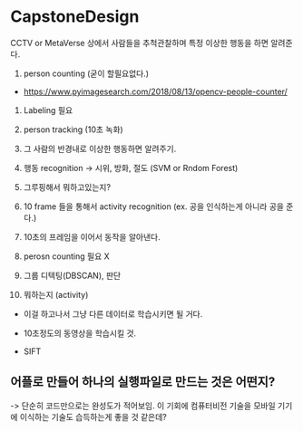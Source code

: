 # CapstoneDesign

CCTV or MetaVerse 상에서 사람들을 추척관찰하며 특정 이상한 행동을 하면 알려준다.

1. person counting (굳이 할필요없다.)
* https://www.pyimagesearch.com/2018/08/13/opencv-people-counter/
1. Labeling 필요 
2. person tracking (10초 녹화)
3. 그 사람의 반경내로 이상한 행동하면 알려주기.
4. 행동 recognition -> 시위, 방화, 절도  (SVM or Rndom Forest)


5. 그루핑해서 뭐하고있는지?
6. 10 frame 들을 통해서 activity recognition (ex. 공을 인식하는게 아니라 공을 준다.)
7. 10초의 프레임을 이어서 동작을 알아낸다. 


1. perosn counting 필요 X
2. 그룹 디텍팅(DBSCAN), 판단
3. 뭐하는지 (activity)

* 이걸 하고나서 그냥 다른 데이터로 학습시키면 될 거다. 

* 10초정도의 동영상을 학습시킬 것.

* SIFT

## 어플로 만들어 하나의 실행파일로 만드는 것은 어떤지?
-> 단순히 코드만으로는 완성도가 적어보임. 이 기회에 컴퓨터비전 기술을 모바일 기기에 이식하는 기술도 습득하는게 좋을 것 같은데?
